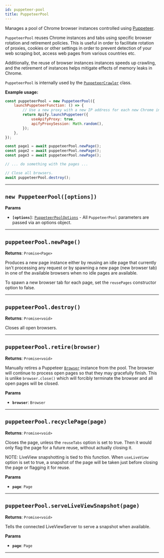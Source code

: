 ```yaml
---
id: puppeteer-pool
title: PuppeteerPool
---
```


<a name="puppeteerpool"></a>

Manages a pool of Chrome browser instances controlled using [Puppeteer](https://github.com/GoogleChrome/puppeteer).

`PuppeteerPool` reuses Chrome instances and tabs using specific browser rotation and retirement policies. This is useful in order to facilitate
rotation of proxies, cookies or other settings in order to prevent detection of your web scraping bot, access web pages from various countries etc.

Additionally, the reuse of browser instances instances speeds up crawling, and the retirement of instances helps mitigate effects of memory leaks in
Chrome.

`PuppeteerPool` is internally used by the [`PuppeteerCrawler`](/docs/api/puppeteer-crawler) class.

**Example usage:**

```javascript
const puppeteerPool = new PuppeteerPool({
    launchPuppeteerFunction: () => {
        // Use a new proxy with a new IP address for each new Chrome instance
        return Apify.launchPuppeteer({
            useApifyProxy: true,
            apifyProxySession: Math.random(),
        });
    },
});

const page1 = await puppeteerPool.newPage();
const page2 = await puppeteerPool.newPage();
const page3 = await puppeteerPool.newPage();

// ... do something with the pages ...

// Close all browsers.
await puppeteerPool.destroy();
```

---

<a name="puppeteerpool"></a>

## `new PuppeteerPool([options])`

**Params**

-   **`[options]`**: [`PuppeteerPoolOptions`](/docs/typedefs/puppeteer-pool-options) - All `PuppeteerPool` parameters are passed via an options
    object.

---

<a name="newpage"></a>

## `puppeteerPool.newPage()`

**Returns**: `Promise<Page>`

Produces a new page instance either by reusing an idle page that currently isn't processing any request or by spawning a new page (new browser tab) in
one of the available browsers when no idle pages are available.

To spawn a new browser tab for each page, set the `reusePages` constructor option to false.

---

<a name="destroy"></a>

## `puppeteerPool.destroy()`

**Returns**: `Promise<void>`

Closes all open browsers.

---

<a name="retire"></a>

## `puppeteerPool.retire(browser)`

**Returns**: `Promise<void>`

Manually retires a Puppeteer [`Browser`](https://pptr.dev/#?product=Puppeteer&show=api-class-browser) instance from the pool. The browser will
continue to process open pages so that they may gracefully finish. This is unlike `browser.close()` which will forcibly terminate the browser and all
open pages will be closed.

**Params**

-   **`browser`**: `Browser`

---

<a name="recyclepage"></a>

## `puppeteerPool.recyclePage(page)`

**Returns**: `Promise<void>`

Closes the page, unless the `reuseTabs` option is set to true. Then it would only flag the page for a future reuse, without actually closing it.

NOTE: LiveView snapshotting is tied to this function. When `useLiveView` option is set to true, a snapshot of the page will be taken just before
closing the page or flagging it for reuse.

**Params**

-   **`page`**: `Page`

---

<a name="serveliveviewsnapshot"></a>

## `puppeteerPool.serveLiveViewSnapshot(page)`

**Returns**: `Promise<void>`

Tells the connected LiveViewServer to serve a snapshot when available.

**Params**

-   **`page`**: `Page`

---
